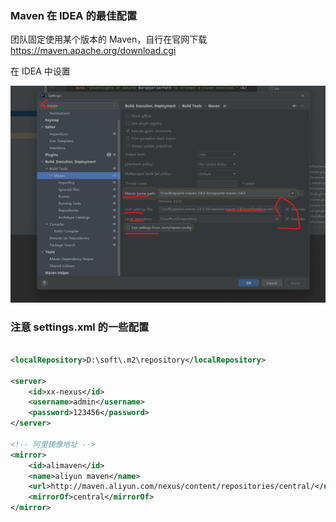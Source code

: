 ### Maven 在 IDEA 的最佳配置

团队固定使用某个版本的 Maven，自行在官网下载 https://maven.apache.org/download.cgi

在 IDEA 中设置

![maven](./images/ideamaven.png)

### 注意 settings.xml 的一些配置

```xml

<localRepository>D:\soft\.m2\repository</localRepository>

<server>
    <id>xx-nexus</id>
    <username>admin</username>
    <password>123456</password>
</server>

<!-- 阿里镜像地址 -->
<mirror>
    <id>alimaven</id>
    <name>aliyun maven</name>
    <url>http://maven.aliyun.com/nexus/content/repositories/central/</url>
    <mirrorOf>central</mirrorOf>
</mirror>

```
